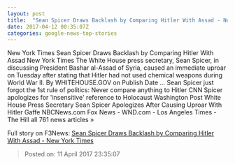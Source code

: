 ```yaml
---
layout: post
title:  "Sean Spicer Draws Backlash by Comparing Hitler With Assad - New York Times"
date: 2017-04-12 00:35:07Z
categories: google-news-top-stories
---
```


New York Times Sean Spicer Draws Backlash by Comparing Hitler With Assad New York Times The White House press secretary, Sean Spicer, in discussing President Bashar al-Assad of Syria, caused an immediate uproar on Tuesday after stating that Hitler had not used chemical weapons during World War II. By WHITEHOUSE.GOV on Publish Date ... Sean Spicer just forgot the 1st rule of politics: Never compare anything to Hitler CNN Spicer apologizes for 'insensitive' reference to Holocaust Washington Post White House Press Secretary Sean Spicer Apologizes After Causing Uproar With Hitler Gaffe NBCNews.com Fox News - WND.com - Los Angeles Times - The Hill all 761 news articles »


Full story on F3News: [Sean Spicer Draws Backlash by Comparing Hitler With Assad - New York Times](http://www.f3nws.com/n/QfHRaF)

> Posted on: 11 April 2017 23:35:07
